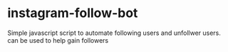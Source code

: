 # instagram-follow-bot
Simple javascript script to automate following users and unfollwer users. can be used to help gain followers
